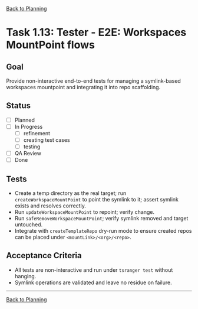 [Back to Planning](./planning.md)

# Task 1.13: Tester - E2E: Workspaces MountPoint flows

## Goal
Provide non-interactive end-to-end tests for managing a symlink-based workspaces mountpoint and integrating it into repo scaffolding.

## Status
- [ ] Planned
- [ ] In Progress
  - [ ] refinement
  - [ ] creating test cases
  - [ ] testing
- [ ] QA Review
- [ ] Done

## Tests
- Create a temp directory as the real target; run `createWorkspaceMountPoint` to point the symlink to it; assert symlink exists and resolves correctly.
- Run `updateWorkspaceMountPoint` to repoint; verify change.
- Run `safeRemoveWorkspaceMountPoint`; verify symlink removed and target untouched.
- Integrate with `createTemplateRepo` dry-run mode to ensure created repos can be placed under `<mountLink>/<org>/<repo>`.

## Acceptance Criteria
- All tests are non-interactive and run under `tsranger test` without hanging.
- Symlink operations are validated and leave no residue on failure.

---

[Back to Planning](./planning.md)




